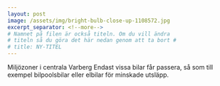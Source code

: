 ```yaml
---
layout: post
image: /assets/img/bright-bulb-close-up-1108572.jpg
excerpt_separator: <!--more-->
# Namnet på filen är också titeln. Om du vill ändra
# titeln så du göra det här nedan genom att ta bort #
# title: NY-TITEL
---
```


Miljözoner i centrala Varberg <!--more-->
Endast vissa bilar får passera, så som till exempel bilpoolsbilar eller elbilar för minskade utsläpp.
